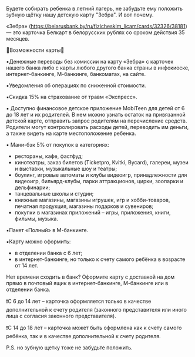 Будете собирать ребенка в летний лагерь, не забудьте ему положить зубную щётку нашу детскую карту "Зебра". И вот почему. 

«Зебра»  (https://belarusbank.by/ru/fizicheskim_licam/cards/32326/38181)— это карточка Белкарт  в белорусских рублях со сроком действия 35 месяцев. 

💫Возможности карты💫

▪️Денежные переводы без комиссии на карту «Зебра» с карточек нашего банка либо с карты любого другого банка страны в инфокиоске, интернет-банкинге, М-банкинге, банкоматах, на сайте.

▪️Уведомления об операциях по сниженной стоимости.

▪️Скидка 15% на страхование от травм «Экспресс».

▪️ Доступно финансовое детское приложение MobiTeen для детей от 6 до 18 лет и их родителей.
В нем можно узнать остаток на привязанной детской карте, отправить запрос родителям на перечисление средств. Родители могут контролировать расходы детей, переводить им деньги, а также видеть на карте местоположение ребенка.

▪️ Мани-бэк 5% от покупок в категориях:
- рестораны, кафе, фастфуд;
- кинотеатры, заказ билетов (Ticketpro, Kvitki, Bycard), галереи, музеи и выставки, музыкальные шоу и театры;
- боулинг, игровые автоматы и клубы видеоигр, принадлежности для видеоигр, бильярд-клубы, парки аттракционов, цирки, зоопарки и дельфинарии;
- танцевальные школы и студии;
- книжные магазины, магазины игрушек, игр и хобби-товаров, печатная продукция, магазины подарков и сувениров;
- покупки в магазинах приложений – игры, приложения, книги, фильмы, музыка.

▪️Пакет «Полный» в М-банкинге.

▪️Карту можно оформить:
- в отделении банка с 6 лет;
- в интернет-банкинге, но только к счету самого ребёнка в возрасте от 14 лет.

Нет времени сходить в банк? Оформите карту с доставкой на дом прямо в почтовый ящик в интернет-банкинге, М-банкинге или в отделении банка.

❗️С 6 до 14 лет – карточка оформляется только в качестве дополнительной к счету родителя (законного представителя или иного лица с согласия законного представителя).

❗️С 14 до 18 лет – карточка может быть оформлена как к счету самого ребёнка, так и в качестве дополнительной к счету родителя.

P.S. но зубную щетку тоже не забудьте положить.
